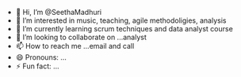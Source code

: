 - 👋 Hi, I’m @SeethaMadhuri
- 👀 I’m interested in music, teaching, agile methodoligies, analysis
- 🌱 I’m currently learning scrum techniques and data analyst course
- 💞️ I’m looking to collaborate on ...analyst
- 📫 How to reach me ...email and call
- 😄 Pronouns: ...
- ⚡ Fun fact: ...

<!---
SeethaMadhuri/SeethaMadhuri is a ✨ special ✨ repository because its `README.md` (this file) appears on your GitHub profile.
You can click the Preview link to take a look at your changes.
--->

